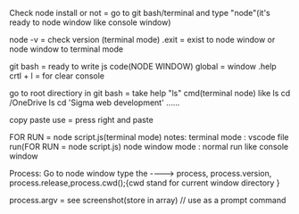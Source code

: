 Check node install or not = go to git bash/terminal and type "node"(it's ready to node window like console window)

node -v = check version  (terminal mode)
.exit = exist to node window or node window to terminal mode

git bash = ready to write js code(NODE WINDOW)
global = window
.help                                                       
crtl + l = for clear console

go to root directiory in git bash = take help "ls" cmd(terminal node)
like ls
cd /OneDrive
ls
cd 'Sigma web development'  ......

copy paste use = press right and paste

FOR RUN = node script.js(terminal mode)
notes: terminal mode : vscode file run(FOR RUN = node script.js)
       node window mode : normal run like console window







Process:
Go to node window
type the ---->  process, process.version, process.release,process.cwd();{cwd stand for current window directory }

process.argv = see screenshot(store in array) // use as a prompt command



